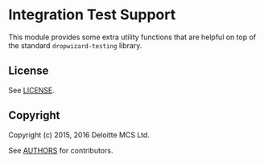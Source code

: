 # Integration Test Support

This module provides some extra utility functions that are helpful on top of the standard `dropwizard-testing` library.

## License

See [LICENSE](LICENSE.txt).

## Copyright

Copyright (c) 2015, 2016 Deloitte MCS Ltd.

See [AUTHORS](AUTHORS.txt) for contributors.